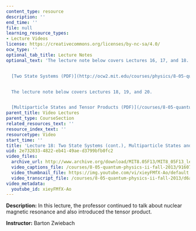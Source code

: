 ```yaml
---
content_type: resource
description: ''
end_time: ''
file: null
learning_resource_types:
- Lecture Videos
license: https://creativecommons.org/licenses/by-nc-sa/4.0/
ocw_type: ''
optional_tab_title: Lecture Notes
optional_text: 'The lecture note below covers Lectures 16, 17, and 18.


  [Two State Systems (PDF)](http://ocw2.mit.edu/courses/physics/8-05-quantum-physics-ii-fall-2013/lecture-notes/MIT8_05F13_Chap_07.pdf)


  The lecture note below covers Lectures 18, 19, and 20.


  [Multiparticle States and Tensor Products (PDF)](/courses/8-05-quantum-physics-ii-fall-2013/resources/mit8_05f13_chap_08)'
parent_title: Video Lectures
parent_type: CourseSection
related_resources_text: ''
resource_index_text: ''
resourcetype: Video
start_time: ''
title: 'Lecture 18: Two State Systems (cont.), Multiparticle States and Tensor Products'
uid: 2e732833-4822-eb41-49ae-d3799bfb0fc2
video_files:
  archive_url: http://www.archive.org/download/MIT8.05F13/MIT8_05F13_lec18_300k.mp4
  video_captions_file: /courses/8-05-quantum-physics-ii-fall-2013/91607cca300155e6b5c4204db285a29c_xieyFMfX-Ao.vtt
  video_thumbnail_file: https://img.youtube.com/vi/xieyFMfX-Ao/default.jpg
  video_transcript_file: /courses/8-05-quantum-physics-ii-fall-2013/d6aab8fd9db51040d4f2dfca3c664778_xieyFMfX-Ao.pdf
video_metadata:
  youtube_id: xieyFMfX-Ao
---
```


**Description:** In this lecture, the professor continued to talk about nuclear magnetic resonance and also introduced the tensor product.

**Instructor:** Barton Zwiebach

